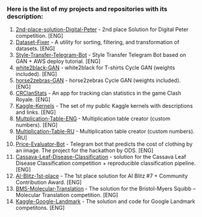 ### Here is the list of my projects and repositories with its description:
1. [2nd-place-solution-Digital-Peter](https://github.com/t0efL/2nd-place-solution-Digital-Peter) - 2nd place Solution for Digital Peter competition. [ENG]
2. [Dataset-Fixer](https://github.com/t0efL/Dataset-Fixer) - A utility for sorting, filtering, and transformation of datasets. [ENG]  
3. [Style-Transfer-Telegram-Bot](https://github.com/t0efL/Style-Transfer-Telegram-Bot) - Style Transfer Telegram Bot based on GAN + AWS deploy tutorial. [ENG]  
4. [white2black-GAN](https://github.com/t0efL/white2black-GAN) - white2black for T-shirts Cycle GAN (weights included). [ENG]  
5. [horse2zebras-GAN](https://github.com/t0efL/horse2zebras-GAN) - horse2zebras Cycle GAN (weights included). [ENG]  
6. [CRClanStats](https://github.com/t0efL/CRClanStats) - An app for tracking clan statistics in the game Clash Royale. [ENG]  
7. [Kaggle-Kernels](https://github.com/t0efL/Kaggle-Kernels) - The set of my public Kaggle kernels with descriptions and links. [ENG]
8. [Multplication-Table-ENG](https://github.com/t0efL/Multplication-Table-ENG) - Multiplication table creator (custom numbers). [ENG]
9. [Multiplication-Table-RU](https://github.com/t0efL/Multiplication-Table-RU) - Multiplication table creator (custom numbers). [RU]
10. [Price-Evaluator-Bot](https://github.com/t0efL/Price-Evaluator-Bot) - Telegram bot that predicts the cost of clothing by an image. The project for the hackathon by ODS. [ENG]
11. [Cassava-Leaf-Disease-Classification](https://github.com/t0efL/Cassava-Leaf-Disease-Classification) - solution for the Cassava Leaf Disease Classification competition + reproducible classification pipeline. [ENG]
12. [AI-Blitz-1st-place](https://github.com/t0efL/AI-Blitz-1st-place) - The 1st place solution for AI Blitz #7 + Community Contribution Award. [ENG]
13. [BMS-Molecular-Translation](https://github.com/xzcodes/BMS-Molecular-Translation) - The solution for the Bristol-Myers Squibb – Molecular Translation competition. [ENG]
14. [Kaggle-Google-Landmark](https://github.com/t0efL/Kaggle-Google-Landmark) - The solution and code for Google Landmark competitons. [ENG]
